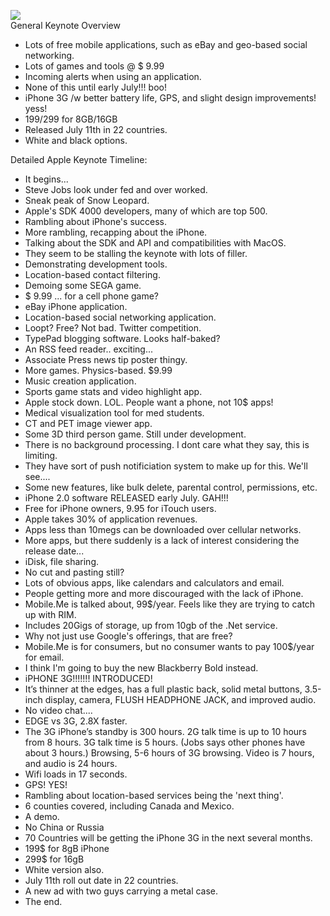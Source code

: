 [![](http://bp1.blogger.com/_kfv2ADnjgQg/SE14ia0VJ1I/AAAAAAAABKI/OIqQNZ5cAso/s400/2008wwdclive184.jpg)](http://bp1.blogger.com/_kfv2ADnjgQg/SE14ia0VJ1I/AAAAAAAABKI/OIqQNZ5cAso/s1600-h/2008wwdclive184.jpg)  
General Keynote Overview  
* Lots of free mobile applications, such as eBay and geo-based social networking.
* Lots of games and tools @ $ 9.99
* Incoming alerts when using an application.
* None of this until early July!!! boo!
* iPhone 3G /w better battery life, GPS, and slight design improvements! yess!
* 199$/299$ for 8GB/16GB
* Released July 11th in 22 countries.
* White and black options.

  
Detailed Apple Keynote Timeline:  
  
* It begins...
* Steve Jobs look under fed and over worked.
* Sneak peak of Snow Leopard.
* Apple's SDK 4000 developers, many of which are top 500.
* Rambling about iPhone's success.
* More rambling, recapping about the iPhone.
* Talking about the SDK and API and compatibilities with MacOS.
* They seem to be stalling the keynote with lots of filler.
* Demonstrating development tools.
* Location-based contact filtering.
* Demoing some SEGA game.
* $ 9.99 ... for a cell phone game?
* eBay iPhone application.
* Location-based social networking application.
* Loopt? Free? Not bad. Twitter competition.
* TypePad blogging software. Looks half-baked?
* An RSS feed reader.. exciting...
* Associate Press news tip poster thingy.
* More games. Physics-based. $9.99
* Music creation application.
* Sports game stats and video highlight app.
* Apple stock down. LOL. People want a phone, not 10$ apps!
* Medical visualization tool for med students.
* CT and PET image viewer app.
* Some 3D third person game. Still under development.
* There is no background processing. I dont care what they say, this is limiting.
* They have sort of push notificiation system to make up for this. We'll see....
* Some new features, like bulk delete, parental control, permissions, etc.
* iPhone 2.0 software RELEASED early July. GAH!!!
* Free for iPhone owners, 9.95 for iTouch users.
* Apple takes 30% of application revenues.
* Apps less than 10megs can be downloaded over cellular networks.
* More apps, but there suddenly is a lack of interest considering the release date...
* iDisk, file sharing.
* No cut and pasting still?
* Lots of obvious apps, like calendars and calculators and email.
* People getting more and more discouraged with the lack of iPhone.
* Mobile.Me is talked about, 99$/year. Feels like they are trying to catch up with RIM.
* Includes 20Gigs of storage, up from 10gb of the .Net service.
* Why not just use Google's offerings, that are free?
* Mobile.Me is for consumers, but no consumer wants to pay 100$/year for email.
* I think I'm going to buy the new Blackberry Bold instead.
* iPHONE 3G!!!!!!! INTRODUCED!
* It’s thinner at the edges, has a full plastic back, solid metal buttons, 3.5-inch display, camera, FLUSH HEADPHONE JACK, and improved audio.
* No video chat....
* EDGE vs 3G, 2.8X faster.
* The 3G iPhone’s standby is 300 hours. 2G talk time is up to 10 hours from 8 hours. 3G talk time is 5 hours. (Jobs says other phones have about 3 hours.) Browsing, 5-6 hours of 3G browsing. Video is 7 hours, and audio is 24 hours.
* Wifi loads in 17 seconds.
* GPS! YES!
* Rambling about location-based services being the 'next thing'.
* 6 counties covered, including Canada and Mexico.
* A demo.
* No China or Russia
* 70 Countries will be getting the iPhone 3G in the next several months.
* 199$ for 8gB iPhone
* 299$ for 16gB
* White version also.
* July 11th roll out date in 22 countries.
* A new ad with two guys carrying a metal case.
* The end.

